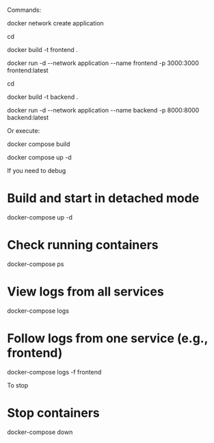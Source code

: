 Commands:

docker network create application

cd <application-frontend>

docker build -t frontend .

docker run -d --network application --name frontend -p 3000:3000 frontend:latest

cd <application-backend>

docker build -t backend .

docker run -d --network application --name backend -p 8000:8000 backend:latest

Or execute:

docker compose build

docker compose up -d

If you need to debug

# Build and start in detached mode
docker-compose up -d

# Check running containers
docker-compose ps

# View logs from all services
docker-compose logs

# Follow logs from one service (e.g., frontend)
docker-compose logs -f frontend

To stop
# Stop containers
docker-compose down